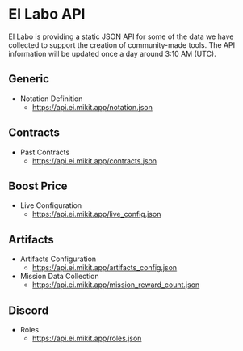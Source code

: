 # EI Labo API

EI Labo is providing a static JSON API for some of the data we have collected to support the creation of community-made tools. The API information will be updated once a day around 3:10 AM (UTC).

## Generic

- Notation Definition
  - https://api.ei.mikit.app/notation.json

## Contracts

- Past Contracts
  - https://api.ei.mikit.app/contracts.json

## Boost Price

- Live Configuration
  - https://api.ei.mikit.app/live_config.json

## Artifacts

- Artifacts Configuration
  - https://api.ei.mikit.app/artifacts_config.json
- Mission Data Collection
  - https://api.ei.mikit.app/mission_reward_count.json

## Discord

- Roles
  - https://api.ei.mikit.app/roles.json
